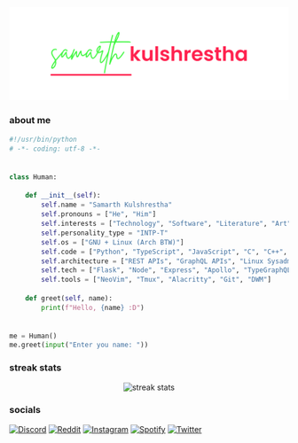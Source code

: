 ![samarth kulshrestha](./header.png)

### about me

```python
#!/usr/bin/python
# -*- coding: utf-8 -*-


class Human:

    def __init__(self):
        self.name = "Samarth Kulshrestha"
        self.pronouns = ["He", "Him"]
        self.interests = ["Technology", "Software", "Literature", "Art", "Mathematics", "Physics"]
        self.personality_type = "INTP-T"
        self.os = ["GNU + Linux (Arch BTW)"]
        self.code = ["Python", "TypeScript", "JavaScript", "C", "C++", "HTML", "CSS"]
        self.architecture = ["REST APIs", "GraphQL APIs", "Linux Sysadmin", "Frontend"]
        self.tech = ["Flask", "Node", "Express", "Apollo", "TypeGraphQL", "React", "Next"]
        self.tools = ["NeoVim", "Tmux", "Alacritty", "Git", "DWM"]

    def greet(self, name):
        print(f"Hello, {name} :D")


me = Human()
me.greet(input("Enter you name: "))
```

### streak stats

<p align="center"><img src="https://github-readme-streak-stats.herokuapp.com/?user=samarthkulshrestha&theme=black-ice&hide_border=true&stroke=33354a&background=20212e&ring=ad8ee6&fire=7aa2f8&currStreakLabel=fff" alt="streak stats" /></p>

### socials

[![Discord](https://img.shields.io/badge/Discord-5865F2?style=for-the-badge&logo=discord&logoColor=white)](https://discord.com/users/702168378806370375/)
[![Reddit](https://img.shields.io/badge/Reddit-FF4500?style=for-the-badge&logo=reddit&logoColor=white)](https://www.reddit.com/user/qc8x)
[![Instagram](https://img.shields.io/badge/Instagram-E4405F.svg?style=for-the-badge&logo=Instagram&logoColor=white)](https://www.instagram.com/zamarth_/)
[![Spotify](https://img.shields.io/badge/Spotify-1ED760?style=for-the-badge&logo=spotify&logoColor=white)](https://open.spotify.com/user/31h3q3cak6dn7ibwlhn7xtrzrlq4)
[![Twitter](https://img.shields.io/badge/Twitter-1DA1F2.svg?style=for-the-badge&logo=Twitter&logoColor=white)](https://twitter.com/zzamarth)
